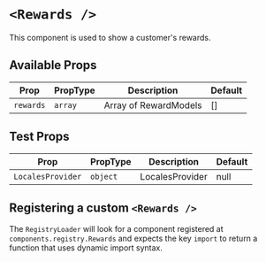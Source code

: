 # `<Rewards />`

This component is used to show a customer's rewards.

## Available Props

| Prop      | PropType | Description           | Default |
| --------- | -------- | --------------------- | ------- |
| `rewards` | `array`  | Array of RewardModels | []      |

## Test Props

| Prop              | PropType | Description     | Default |
| ----------------- | -------- | --------------- | ------- |
| `LocalesProvider` | `object` | LocalesProvider | null    |

## Registering a custom `<Rewards />`

The `RegistryLoader` will look for a component registered at `components.registry.Rewards` and expects the key `import` to return a function that uses dynamic import syntax.
